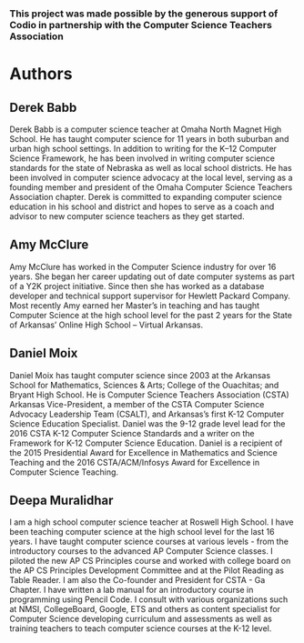 ### This project was made possible by the generous support of Codio in partnership with the Computer Science Teachers Association

# Authors

## Derek Babb
Derek Babb is a computer science teacher at Omaha North Magnet High School. He has taught computer science for 11 years in both suburban and urban high school settings. In addition to writing for the K–12 Computer Science Framework, he has been involved in writing computer science standards for the state of Nebraska as well as local school districts. He has been involved in computer science advocacy at the local level, serving as a founding member and president of the Omaha Computer Science Teachers Association chapter. Derek is committed to expanding computer science education in his school and district and hopes to serve as a coach and advisor to new computer science teachers as they get started.

## Amy McClure
Amy McClure has worked in the Computer Science industry for over 16 years. She began her career updating out of date computer systems as part of a Y2K project initiative. Since then she has worked as a database developer and technical support supervisor for Hewlett Packard Company.  Most recently Amy earned her Master’s in teaching and has taught Computer Science at the high school level for the past 2 years for the State of Arkansas’ Online High School – Virtual Arkansas.

## Daniel Moix
Daniel Moix has taught computer science since 2003 at the Arkansas School for Mathematics, Sciences & Arts; College of the Ouachitas; and Bryant High School. He is Computer Science Teachers Association (CSTA) Arkansas Vice-President, a member of the CSTA Computer Science Advocacy Leadership Team (CSALT), and Arkansas’s first K-12 Computer Science Education Specialist. Daniel was the 9-12 grade level lead for the 2016 CSTA K-12 Computer Science Standards and a writer on the Framework for K-12 Computer Science Education. Daniel is a recipient of the 2015 Presidential Award for Excellence in Mathematics and Science Teaching and the 2016 CSTA/ACM/Infosys Award for Excellence in Computer Science Teaching.

## Deepa Muralidhar
I am a high school computer science teacher at Roswell High School. I have been teaching computer science at the high school level for the last 16 years. I have taught computer science courses at various levels - from the introductory courses to the advanced AP Computer Science classes. I piloted the new AP CS Principles course and worked with college board on the AP CS Principles Development Committee and at the Pilot Reading as Table Reader. I am also the Co-founder and President for CSTA - Ga Chapter. I have written a lab manual for an introductory course in programming using Pencil Code. I consult with various organizations such at NMSI, CollegeBoard, Google, ETS and others as content specialist for Computer Science developing curriculum and assessments as well as training teachers to teach computer science courses at the K-12 level. 